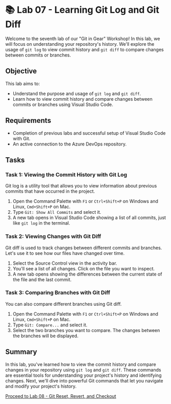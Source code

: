 # 📚 Lab 07 - Learning Git Log and Git Diff

Welcome to the seventh lab of our "Git in Gear" Workshop! In this lab, we will focus on understanding your repository's history. We'll explore the usage of `git log` to view commit history and `git diff` to compare changes between commits or branches.

## Objective

This lab aims to:

- Understand the purpose and usage of `git log` and `git diff`.
- Learn how to view commit history and compare changes between commits or branches using Visual Studio Code.

## Requirements

- Completion of previous labs and successful setup of Visual Studio Code with Git.
- An active connection to the Azure DevOps repository.

## Tasks

### Task 1: Viewing the Commit History with Git Log

Git log is a utility tool that allows you to view information about previous commits that have occurred in the project.

1. Open the Command Palette with `F1` or `Ctrl+Shift+P` on Windows and Linux, `Cmd+Shift+P` on Mac.
2. Type `Git: Show All Commits` and select it.
3. A new tab opens in Visual Studio Code showing a list of all commits, just like `git log` in the terminal.

### Task 2: Viewing Changes with Git Diff

Git diff is used to track changes between different commits and branches. Let's use it to see how our files have changed over time.

1. Select the Source Control view in the activity bar.
2. You'll see a list of all changes. Click on the file you want to inspect.
3. A new tab opens showing the differences between the current state of the file and the last commit.

### Task 3: Comparing Branches with Git Diff

You can also compare different branches using Git diff.

1. Open the Command Palette with `F1` or `Ctrl+Shift+P` on Windows and Linux, `Cmd+Shift+P` on Mac.
2. Type `Git: Compare...` and select it.
3. Select the two branches you want to compare. The changes between the branches will be displayed.

## Summary

In this lab, you've learned how to view the commit history and compare changes in your repository using `git log` and `git diff`. These commands are essential tools for understanding your project's history and identifying changes. Next, we'll dive into powerful Git commands that let you navigate and modify your project's history.

[Proceed to Lab 08 - Git Reset, Revert, and Checkout](./lab-08/README.md)
